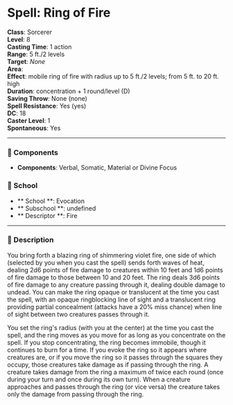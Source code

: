 
# Spell: Ring of Fire
**Class**: Sorcerer  
**Level**: 8  
**Casting Time**: 1 action  
**Range**: 5 ft./2 levels  
**Target**: _None_  
**Area**:   
**Effect**: mobile ring of fire with radius up to 5 ft./2 levels; from 5 ft. to 20 ft. high  
**Duration**: concentration + 1 round/level (D)  
**Saving Throw**: None (none)  
**Spell Resistance**: Yes (yes)  
**DC**: 18  
**Caster Level**: 1  
**Spontaneous**: Yes

---

### 🔮 Components
- **Components**: Verbal, Somatic, Material or Divine Focus

### 🏫 School
- ** School **: Evocation
- ** Subschool **: undefined
- ** Descriptor **: Fire
---

### 📜 Description
You bring forth a blazing ring of shimmering violet fire, one side of which (selected by you when you cast the spell) sends forth waves of heat, dealing 2d6 points of fire damage to creatures within 10 feet and 1d6 points of fire damage to those between 10 and 20 feet. The ring deals 3d6 points of fire damage to any creature passing through it, dealing double damage to undead. You can make the ring opaque or translucent at the time you cast the spell, with an opaque ringblocking line of sight and a translucent ring providing partial concealment (attacks have a 20% miss chance) when line of sight between two creatures passes through it. 

You set the ring's radius (with you at the center) at the time you cast the spell, and the ring moves as you move for as long as you concentrate on the spell. If you stop concentrating, the ring becomes immobile, though it continues to burn for a time. If you evoke the ring so it appears where creatures are, or if you move the ring so it passes through the squares they occupy, those creatures take damage as if passing through the ring. A creature takes damage from the ring a maximum of twice each round (once during your turn and once during its own turn). When a creature approaches and passes through the ring (or vice versa) the creature takes only the damage from passing through the ring.
